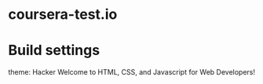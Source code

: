 # coursera-test.io
# Build settings
theme: Hacker
Welcome to HTML, CSS, and Javascript for Web Developers!
